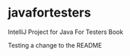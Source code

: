 javafortesters
==============

IntelliJ Project for Java For Testers Book

Testing a change to the README
